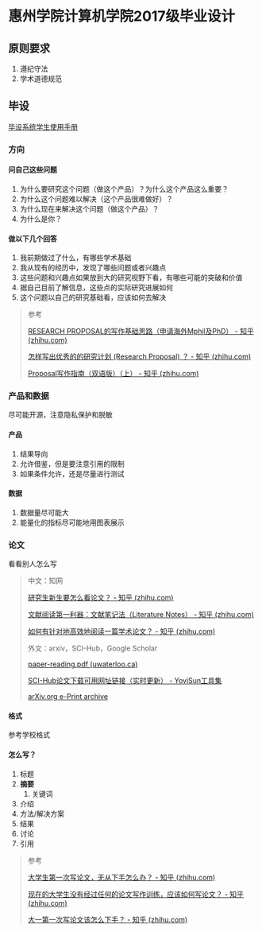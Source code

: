# 惠州学院计算机学院2017级毕业设计

## 原则要求

1. 遵纪守法
2. 学术道德规范

## 毕设

[毕设系统学生使用手册](./学生.pdf)

### 方向

#### 问自己这些问题

1. 为什么要研究这个问题（做这个产品）？为什么这个产品这么重要？
2. 为什么这个问题难以解决（这个产品很难做好）？
3. 为什么现在来解决这个问题（做这个产品）？
4. 为什么是你？

#### 做以下几个回答

1. 我前期做过了什么，有哪些学术基础
2. 我从现有的经历中，发现了哪些问题或者兴趣点
3. 这些问题和兴趣点如果放到大的研究视野下看，有哪些可能的突破和价值
4. 据自己目前了解信息，这些点的实际研究进展如何
5. 这个问题以自己的研究基础看，应该如何去解决

> 参考
>
> [RESEARCH PROPOSAL的写作基础思路（申请海外Mphil及PhD） - 知乎 (zhihu.com)](https://zhuanlan.zhihu.com/p/134578431)
>
> [怎样写出优秀的的研究计划 (Research Proposal) ？ - 知乎 (zhihu.com)](https://www.zhihu.com/question/23695058)
>
> [Proposal写作指南（双语版）（上） - 知乎 (zhihu.com)](https://zhuanlan.zhihu.com/p/60661369)

### 产品和数据

尽可能开源，注意隐私保护和脱敏

#### 产品

1. 结果导向
2. 允许借鉴，但是要注意引用的限制
3. 如果条件允许，还是尽量进行测试

#### 数据

1. 数据量尽可能大
2. 能量化的指标尽可能地用图表展示

### 论文

看看别人怎么写

> 中文：知网
>
> [研究生新生要怎么看论文？ - 知乎 (zhihu.com)](https://www.zhihu.com/question/304334959)
>
> [文献阅读第一利器：文献笔记法（Literature Notes） - 知乎 (zhihu.com)](https://zhuanlan.zhihu.com/p/29931530)
>
> [如何有针对地高效地阅读一篇学术论文？ - 知乎 (zhihu.com)](https://www.zhihu.com/question/23924014)
>
> 外文：arxiv，SCI-Hub，Google Scholar
>
> [paper-reading.pdf (uwaterloo.ca)](http://blizzard.cs.uwaterloo.ca/keshav/home/Papers/data/07/paper-reading.pdf)
>
> [SCI-Hub论文下载可用网址链接（实时更新） - YoviSun工具集](https://tool.yovisun.com/scihub/)
>
> [arXiv.org e-Print archive](https://arxiv.org/)

#### 格式

参考学校格式

#### 怎么写？

1. 标题
2. **摘要**
   1. 关键词
3. 介绍
4. 方法/解决方案
5. 结果
6. 讨论
7. 引用

> 参考
>
> [大学生第一次写论文，无从下手怎么办？ - 知乎 (zhihu.com)](https://zhuanlan.zhihu.com/p/42728621)
>
> [现在的大学生没有经过任何的论文写作训练，应该如何写论文？ - 知乎 (zhihu.com)](https://www.zhihu.com/question/22011864)
>
> [大一第一次写论文该怎么下手？ - 知乎 (zhihu.com)](https://www.zhihu.com/question/391802886)